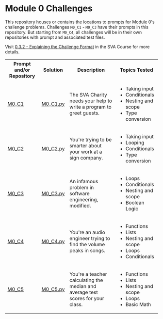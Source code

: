 # Module 0 Challenges

This repository houses or contains the locations to prompts for Module 0's challenge problems. Challenges `M0_C1` - `M0_C3` have their prompts in this repository. But starting from `M0_C4`, all challenges will be in their own repositories with prompt and associated test files.

Visit [0.3.2 - Explaining the Challenge Format](https://sva.thinkific.com/courses/take/sva-module-0/lessons/11056323-0-3-2-explaining-the-challenge-format-from-here-on-out) in the SVA Course for more details.

<table>
  <tr>
    <th>Prompt and/or Repository</th>
    <th>Solution</th>
    <th>Description</th>
    <th>Topics Tested</th>
  </tr>
  <tr> <!-- M0_C1 -->
    <td><a href="/M0_C1.md">M0_C1</a></td>
    <td>
      <a href="https://github.com/Static-Void-Academy/Module0-Solutions/blob/master/M0_C1.py">M0_C1.py</a>
    </td>
    <td>The SVA Charity needs your help to write a program to greet guests.</td>
    <td>
      <ul>
        <li>Taking input</li>
        <li>Conditionals</li>
        <li>Nesting and scope</li>
        <li>Type conversion</li>
      </ul>
    </td>
  </tr>
  <tr> <!-- M0_C2 -->
    <td><a href="/M0_C2.md">M0_C2</a></td>
    <td>
      <a href="https://github.com/Static-Void-Academy/Module0-Solutions/blob/master/M0_C2.py">M0_C2.py</a>
    </td>
    <td>You're trying to be smarter about your work at a sign company.</td>
    <td>
      <ul>
        <li>Taking input</li>
        <li>Looping</li>
        <li>Conditionals</li>
        <li>Type conversion</li>
      </ul>
    </td>
  </tr>
  <tr> <!-- M0_C3 -->
    <td><a href="/M0_C3.md">M0_C3</a></td>
    <td>
      <a href="https://github.com/Static-Void-Academy/Module0-Solutions/blob/master/M0_C3.py">M0_C3.py</a>
    </td>
    <td>An infamous problem in software engineering, modified.</td>
    <td>
      <ul>
        <li>Loops</li>
        <li>Conditionals</li>
        <li>Nesting and scope</li>
        <li>Boolean Logic</li>
      </ul>
    </td>
  </tr>
  <tr> <!-- M0_C4 -->
    <td><a href="https://github.com/Static-Void-Academy/M0_C4">M0_C4</a></td>
    <td>
      <a href="https://github.com/Static-Void-Academy/Module0-Solutions/blob/master/M0_C4.py">M0_C4.py</a>
    </td>
    <td>You're an audio engineer trying to find the volume peaks in songs.</td>
    <td>
      <ul>
        <li>Functions</li>
        <li>Lists</li>
        <li>Nesting and scope</li>
        <li>Loops</li>
        <li>Conditionals</li>
      </ul>
    </td>
  </tr>
  <tr> <!-- M0_C5 -->
    <td><a href="https://github.com/Static-Void-Academy/M0_C5">M0_C5</a></td>
    <td>
      <a href="https://github.com/Static-Void-Academy/Module0-Solutions/blob/master/M0_C5.py">M0_C5.py</a>
    </td>
    <td>You're a teacher calculating the median and average test scores for your class.</td>
    <td>
      <ul>
        <li>Functions</li>
        <li>Lists</li>
        <li>Nesting and scope</li>
        <li>Loops</li>
        <li>Basic Math</li>
      </ul>
    </td>
  </tr>
</table>

